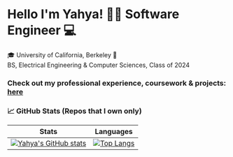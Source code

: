 # Hello I'm Yahya! 👋🏽 Software Engineer 💻

🎓 University of California, Berkeley 🐻 <br>
BS, Electrical Engineering & Computer Sciences, Class of 2024

### Check out my professional experience, coursework & projects: [here](https://yahya-s9.github.io/)
 
### 📈 GitHub Stats (Repos that I own only)

| Stats | Languages |
| ------------- |-------------| 
| [![Yahya's GitHub stats](https://github-readme-stats-e8ox38wfq-yahya-s9.vercel.app/api?username=yahya-s9&hide=issues)](https://github.com/anuraghazra/github-readme-stats) | [![Top Langs](https://github-readme-stats-e8ox38wfq-yahya-s9.vercel.app/api/top-langs/?username=yahya-s9&layout=compact)](https://github.com/anuraghazra/github-readme-stats) |
